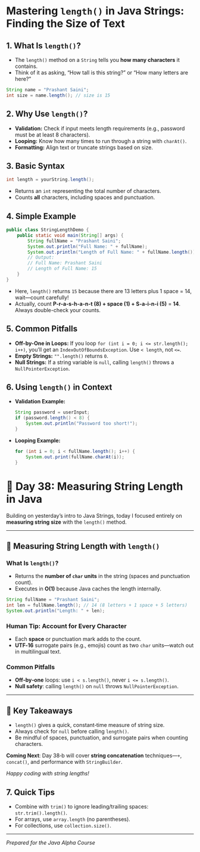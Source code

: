 # Mastering `length()` in Java Strings: Finding the Size of Text

## 1. What Is `length()`?

- The `length()` method on a `String` tells you **how many characters** it contains.
- Think of it as asking, “How tall is this string?” or “How many letters are here?”

```java
String name = "Prashant Saini";
int size = name.length(); // size is 15
```

## 2. Why Use `length()`?

- **Validation:** Check if input meets length requirements (e.g., password must be at least 8 characters).
- **Looping:** Know how many times to run through a string with `charAt()`.
- **Formatting:** Align text or truncate strings based on size.

## 3. Basic Syntax

```java
int length = yourString.length();
```

- Returns an `int` representing the total number of characters.
- Counts **all** characters, including spaces and punctuation.

## 4. Simple Example

```java
public class StringLengthDemo {
    public static void main(String[] args) {
        String fullName = "Prashant Saini";
        System.out.println("Full Name: " + fullName);
        System.out.println("Length of Full Name: " + fullName.length());
        // Output:
        // Full Name: Prashant Saini
        // Length of Full Name: 15
    }
}
```

- Here, `length()` returns `15` because there are 13 letters plus 1 space = 14, wait—count carefully!
- Actually, count **P-r-a-s-h-a-n-t (8) + space (1) + S-a-i-n-i (5)** = **14**. Always double-check your counts.

## 5. Common Pitfalls

- **Off-by-One in Loops:** If you loop `for (int i = 0; i <= str.length(); i++)`, you’ll get an `IndexOutOfBoundsException`. Use `< length`, not `<=`.
- **Empty Strings:** `"".length()` returns `0`.
- **Null Strings:** If a string variable is `null`, calling `length()` throws a `NullPointerException`.

## 6. Using `length()` in Context

- **Validation Example:**

  ```java
  String password = userInput;
  if (password.length() < 8) {
      System.out.println("Password too short!");
  }
  ```

- **Looping Example:**

  ```java
  for (int i = 0; i < fullName.length(); i++) {
      System.out.print(fullName.charAt(i));
  }
  ```

# 📘 Day 38: Measuring String Length in Java

Building on yesterday’s intro to Java Strings, today I focused entirely on **measuring string size** with the `length()` method.

---

## 🔢 Measuring String Length with `length()`

### What Is `length()`?

- Returns the **number of `char` units** in the string (spaces and punctuation count).
- Executes in **O(1)** because Java caches the length internally.

```java
String fullName = "Prashant Saini";
int len = fullName.length(); // 14 (8 letters + 1 space + 5 letters)
System.out.println("Length: " + len);
```

### Human Tip: Account for Every Character

- Each **space** or punctuation mark adds to the count.
- **UTF‑16** surrogate pairs (e.g., emojis) count as two `char` units—watch out in multilingual text.

### Common Pitfalls

- **Off‑by‑one** loops: use `i < s.length()`, never `i <= s.length()`.
- **Null safety**: calling `length()` on `null` throws `NullPointerException`.

---

## 🔑 Key Takeaways

- `length()` gives a quick, constant‐time measure of string size.
- Always check for `null` before calling `length()`.
- Be mindful of spaces, punctuation, and surrogate pairs when counting characters.

**Coming Next**: Day 38‑b will cover **string concatenation** techniques—`+`, `concat()`, and performance with `StringBuilder`.

_Happy coding with string lengths!_

## 7. Quick Tips

- Combine with `trim()` to ignore leading/trailing spaces: `str.trim().length()`.
- For arrays, use `array.length` (no parentheses).
- For collections, use `collection.size()`.

---

_Prepared for the Java Alpha Course_
